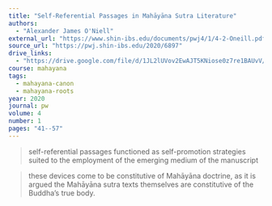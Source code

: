 ```yaml
---
title: "Self-Referential Passages in Mahāyāna Sutra Literature"
authors:
  - "Alexander James O'Niell"
external_url: "https://www.shin-ibs.edu/documents/pwj4/1/4-2-Oneill.pdf"
source_url: "https://pwj.shin-ibs.edu/2020/6897"
drive_links:
  - "https://drive.google.com/file/d/1JL2lUVov2EwAJT5KNiose0z7re1BAUvV/view?usp=drivesdk"
course: mahayana
tags:
  - mahayana-canon
  - mahayana-roots
year: 2020
journal: pw
volume: 4
number: 1
pages: "41--57"
---
```


> self-referential passages functioned as self-promotion strategies suited to the employment of the emerging medium of the manuscript

> these devices come to be constitutive of Mahāyāna doctrine, as it is argued the Mahāyāna sutra texts themselves are constitutive of the Buddha’s true body.
